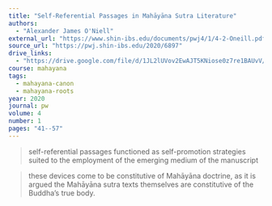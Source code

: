 ```yaml
---
title: "Self-Referential Passages in Mahāyāna Sutra Literature"
authors:
  - "Alexander James O'Niell"
external_url: "https://www.shin-ibs.edu/documents/pwj4/1/4-2-Oneill.pdf"
source_url: "https://pwj.shin-ibs.edu/2020/6897"
drive_links:
  - "https://drive.google.com/file/d/1JL2lUVov2EwAJT5KNiose0z7re1BAUvV/view?usp=drivesdk"
course: mahayana
tags:
  - mahayana-canon
  - mahayana-roots
year: 2020
journal: pw
volume: 4
number: 1
pages: "41--57"
---
```


> self-referential passages functioned as self-promotion strategies suited to the employment of the emerging medium of the manuscript

> these devices come to be constitutive of Mahāyāna doctrine, as it is argued the Mahāyāna sutra texts themselves are constitutive of the Buddha’s true body.
